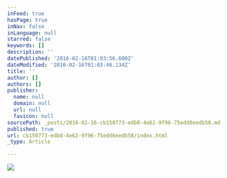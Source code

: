 ```yaml
---
inFeed: true
hasPage: true
inNav: false
inLanguage: null
starred: false
keywords: []
description: ''
datePublished: '2016-02-16T01:03:56.600Z'
dateModified: '2016-02-16T01:03:46.134Z'
title: ''
author: []
authors: []
publisher:
  name: null
  domain: null
  url: null
  favicon: null
sourcePath: _posts/2016-02-16-cb150773-edb8-4e62-9f96-75edd6eedb58.md
published: true
url: cb150773-edb8-4e62-9f96-75edd6eedb58/index.html
_type: Article

---
```

![](https://the-grid-user-content.s3-us-west-2.amazonaws.com/8d85bdb3-0cd9-4e4c-9091-05b6c1895492.jpg)